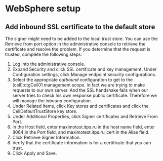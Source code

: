 # WebSphere setup

## Add inbound SSL certificate to the default store

The signer might need to be added to the local trust store.
You can use the Retrieve from port option in the administrative console to retrieve the certificate and resolve the problem.
If you determine that the request is trusted, complete the following steps:
1. Log into the administrative console.
2. Expand Security and click SSL certificate and key management. Under Configuration settings, click Manage endpoint security configurations.
3. Select the appropriate *outbound* configuration to get to the (cell):ctgCell01 management scope.
In fact we are trying to make requests to our own server. And the SSL handshake fails when our server tries to check his own response public certificate. Therefore we will manage the *inbound* configuration.
4. Under Related Items, click Key stores and certificates and click the CellDefaultTrustStore key store.
5. Under Additional Properties, click Signer certificates and  Retrieve From Port.
6. In the Host field, enter maximotest.itps.ru in the host name field, enter 8064 in the Port field, and maximotest.itps.ru_cert in the Alias field.
7. Click Retrieve Signer Information. 
8. Verify that the certificate information is for a certificate that you can trust.
9. Click Apply and Save.